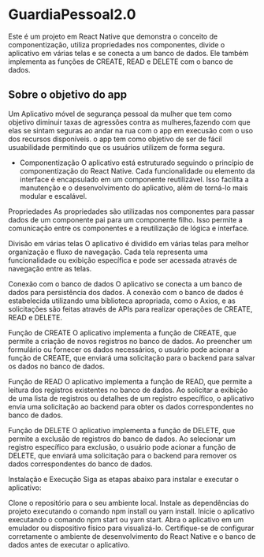 # GuardiaPessoal2.0
Este é um projeto em React Native que demonstra o conceito de componentização, utiliza propriedades nos componentes, divide o aplicativo em várias telas e se conecta a um banco de dados. Ele também implementa as funções de CREATE, READ e DELETE com o banco de dados.

## Sobre o objetivo do app
Um Aplicativo móvel de segurança pessoal da mulher que tem como objetivo diminuir taxas de agressões contra as mulheres,fazendo com que elas se sintam seguras ao andar na rua com o app em execusão com o uso dos recursos disponíveis. o app tem como objetivo de ser de fácil usuabilidade permitindo que os usuários utilizem de forma segura.


- Componentização
O aplicativo está estruturado seguindo o princípio de componentização do React Native. Cada funcionalidade ou elemento da interface é encapsulado em um componente reutilizável. Isso facilita a manutenção e o desenvolvimento do aplicativo, além de torná-lo mais modular e escalável.

Propriedades
As propriedades são utilizadas nos componentes para passar dados de um componente pai para um componente filho. Isso permite a comunicação entre os componentes e a reutilização de lógica e interface.

Divisão em várias telas
O aplicativo é dividido em várias telas para melhor organização e fluxo de navegação. Cada tela representa uma funcionalidade ou exibição específica e pode ser acessada através de navegação entre as telas.

Conexão com o banco de dados
O aplicativo se conecta a um banco de dados para persistência dos dados. A conexão com o banco de dados é estabelecida utilizando uma biblioteca apropriada, como o Axios, e as solicitações são feitas através de APIs para realizar operações de CREATE, READ e DELETE.

Função de CREATE
O aplicativo implementa a função de CREATE, que permite a criação de novos registros no banco de dados. Ao preencher um formulário ou fornecer os dados necessários, o usuário pode acionar a função de CREATE, que enviará uma solicitação para o backend para salvar os dados no banco de dados.

Função de READ
O aplicativo implementa a função de READ, que permite a leitura dos registros existentes no banco de dados. Ao solicitar a exibição de uma lista de registros ou detalhes de um registro específico, o aplicativo envia uma solicitação ao backend para obter os dados correspondentes no banco de dados.

Função de DELETE
O aplicativo implementa a função de DELETE, que permite a exclusão de registros do banco de dados. Ao selecionar um registro específico para exclusão, o usuário pode acionar a função de DELETE, que enviará uma solicitação para o backend para remover os dados correspondentes do banco de dados.

Instalação e Execução
Siga as etapas abaixo para instalar e executar o aplicativo:

Clone o repositório para o seu ambiente local.
Instale as dependências do projeto executando o comando npm install ou yarn install.
Inicie o aplicativo executando o comando npm start ou yarn start.
Abra o aplicativo em um emulador ou dispositivo físico para visualizá-lo.
Certifique-se de configurar corretamente o ambiente de desenvolvimento do React Native e o banco de dados antes de executar o aplicativo.
